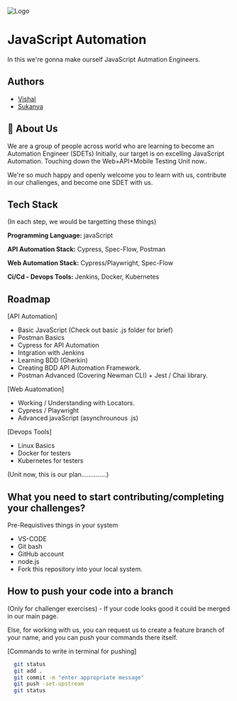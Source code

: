
![Logo](https://www.bing.com/ck/a?!&&p=4df54fd2b909f5d7JmltdHM9MTcwNzYwOTYwMCZpZ3VpZD0wNDYxOGY3Zi1iOWQzLTY4NDMtMmM2Mi05ZGE3YjhkNTY5ODQmaW5zaWQ9NTU5MQ&ptn=3&ver=2&hsh=3&fclid=04618f7f-b9d3-6843-2c62-9da7b8d56984&u=a1L2ltYWdlcy9zZWFyY2g_cT1qYXZhc2NyaXB0IGxvZ28mRk9STT1JUUZSQkEmaWQ9ODVFODU1RkJFMjg4NTc1QkY3RDlGMjgzRTkyRTM2QzRGN0E4MDE2Ng&ntb=1)


# JavaScript Automation 

In this we're gonna make ourself JavaScript Autmation Engineers.



## Authors

- [Vishal](https://www.github.com/octokatherine)
- [Sukanya](https://github.com/Sukankrishnan)


## 🚀 About Us
We are a group of people across world who are learning to become an Automation Engineer (SDETs)
Initially, our target is on excelling JavaScript Automation. 
Touching down the Web+API+Mobile Testing Unit now..

We're so much happy and openly welcome you to learn with us, contribute in our challenges, and become one SDET with us.


## Tech Stack
(In each step, we would be targetting these things) 

**Programming Language:** javaScript

**API Automation Stack:** Cypress, Spec-Flow, Postman

**Web Automation Stack:** Cypress/Playwright, Spec-Flow

**Ci/Cd - Devops Tools:** Jenkins, Docker, Kubernetes


## Roadmap

[API Automation]
- Basic JavaScript (Check out basic .js folder for brief) 
- Postman Basics 
- Cypress for API Automation
- Intgration with Jenkins
- Learning BDD (Gherkin) 
- Creating BDD API Automation Framework.
- Postman Advanced (Covering Newman CLI) + Jest / Chai library.

[Web Auatomation]
- Working / Understanding with Locators. 
- Cypress / Playwright
- Advanced javaScript (asynchrounous .js)  

[Devops Tools]
- Linux Basics 
- Docker for testers
- Kubernetes for testers

(Unit now, this is our plan..............)


## What you need to start contributing/completing your challenges? 

Pre-Requistives things in your system
- VS-CODE
- Git bash
- GitHub account 
- node.js 
- Fork this repository into your local system.

## How to push your code into a branch
(Only for challenger exercises) - If your code looks good it could be merged in our main page.

Else, for working with us, you can request us to create a feature branch of your name, and you can push your commands there itself.

[Commands to write in terminal for pushing]

```bash
  git status
  git add .
  git commit -m "enter appropriate message"
  git push -set-upstream 
  git status
```
    
